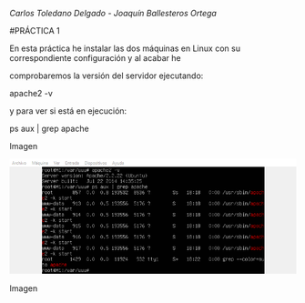 *Carlos Toledano Delgado - Joaquín Ballesteros Ortega*

#PRÁCTICA 1

En esta práctica he instalar las dos máquinas en Linux con su correspondiente configuración
y al acabar he 

comprobaremos la versión del servidor ejecutando:

apache2 -v

y para ver si está en ejecución:

ps aux | grep apache


Imagen

![Máquina 1](https://github.com/joaquinb25/SWAP1516/blob/master/Practicas/Practica1/img/IMG1P1.png?raw=true)


Imagen
